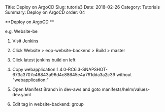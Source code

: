 Title: Deploy on ArgoCD
Slug: tutoria3
Date: 2018-02-26
Category: Tutorials
Summary: Deploy on ArgoCD
order: 04

**Deploy on ArgoCD **

e.g. Website-be

1. Visit <a href="https://jenkins.prod.oami.eu/job/EOP/" target="_blank">Jenkins</a>  

2. Click Website > eop-website-backend > Build > master  

3. Click latest jenkins build on left  

4. Copy webapplication:1.4.0-RC6.3-SNAPSHOT-673a3707c46843a96d4c88645e4a791dda3a2c39 without "webapplication:"  

5. Open Manifest Branch in dev-aws and goto manifests/helm/values-dev.yaml  

6. Edit tag in website-backend: group



